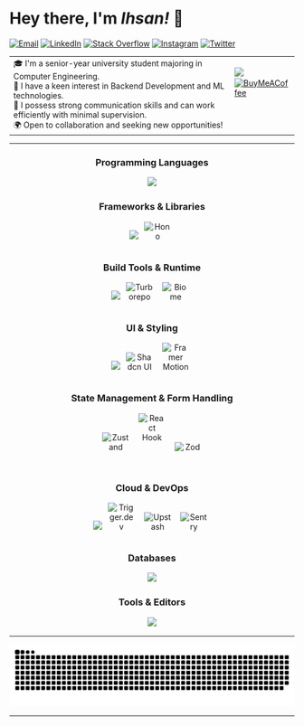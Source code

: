# Hey there, I'm _Ihsan!_ 💫 
[![Email](https://img.shields.io/badge/Email-%23333.svg?logo=microsoft-outlook&logoColor=white)](mailto:ihsan.ersen@hotmail.com)
[![LinkedIn](https://img.shields.io/badge/LinkedIn-%230077B5.svg?logo=linkedin&logoColor=white)](https://linkedin.com/in/-root) 
[![Stack Overflow](https://img.shields.io/badge/-Stackoverflow-FE7A16?logo=stack-overflow&logoColor=white)](https://stackoverflow.com/users/13002054)
[![Instagram](https://img.shields.io/badge/Instagram-%23E4405F.svg?logo=Instagram&logoColor=white)](https://instagram.com/ihsanersen) 
[![Twitter](https://img.shields.io/badge/Twitter-%231DA1F2.svg?logo=Twitter&logoColor=white)](https://twitter.com/azsleda)

<table>
    <tr>
        <td valign="top" width="83%">
            🎓 I'm a senior-year university student majoring in Computer Engineering. <br>
            🚀 I have a keen interest in Backend Development and ML technologies.<br>
            🤝 I possess strong communication skills and can work efficiently with minimal supervision.<br>
            🌍 Open to collaboration and seeking new opportunities!
        </td>
        <td valign="top">
            <br>
            <img src="https://komarev.com/ghpvc/?username=sleda&style=flat-square" />
            <br>
            <a href="https://bmc.link/bysleda">
                <img src="https://img.shields.io/badge/Buy%20Me%20A%20Coffee-ffdd00?style=for-the-badge&logo=buy-me-a-coffee&logoColor=blue" alt="BuyMeACoffee">
            </a>
        </td>
    </tr>
</table>

---


<div align="center">
  <h3>Programming Languages</h3>
  <img src="https://skillicons.dev/icons?i=ts,js,python,cpp,java" />
  
  <h3>Frameworks & Libraries</h3>
  <img src="https://skillicons.dev/icons?i=nextjs,nestjs,nodejs,react,tailwind,vite" />
  <img src="https://cdn.simpleicons.org/hono/E36002" width="48" height="48" alt="Hono" style="display:inline-block;margin:0 6px" />
  
  <h3>Build Tools & Runtime</h3>
  <img src="https://skillicons.dev/icons?i=bun" />
  <img src="https://cdn.simpleicons.org/turborepo/EF4444" width="48" height="48" alt="Turborepo" style="display:inline-block;margin:0 6px" />
  <img src="https://cdn.simpleicons.org/biome/60A5FA" width="48" height="48" alt="Biome" style="display:inline-block;margin:0 6px" />
  
  <h3>UI & Styling</h3>
  <img src="https://skillicons.dev/icons?i=tailwind,react" />
  <img src="https://cdn.simpleicons.org/shadcnui/000000" width="48" height="48" alt="Shadcn UI" style="display:inline-block;margin:0 6px" />
  <img src="https://cdn.simpleicons.org/framer/0055FF" width="48" height="48" alt="Framer Motion" style="display:inline-block;margin:0 6px" />
  
  <h3>State Management & Form Handling</h3>
  <img src="https://cdn.simpleicons.org/zustand/000000" width="48" height="48" alt="Zustand" style="display:inline-block;margin:0 6px" />
  <img src="https://cdn.simpleicons.org/reacthookform/EC5990" width="48" height="48" alt="React Hook Form" style="display:inline-block;margin:0 6px" />
  <img src="https://cdn.simpleicons.org/zod/3068B7" width="48" height="48" alt="Zod" style="display:inline-block;margin:0 6px" />
  
  <h3>Cloud & DevOps</h3>
  <img src="https://skillicons.dev/icons?i=azure,docker,supabase,heroku" />
  <img src="https://cdn.simpleicons.org/trigger.dev/000000" width="48" height="48" alt="Trigger.dev" style="display:inline-block;margin:0 6px" />
  <img src="https://cdn.simpleicons.org/upstash/00E9A3" width="48" height="48" alt="Upstash" style="display:inline-block;margin:0 6px" />
  <img src="https://cdn.simpleicons.org/sentry/362D59" width="48" height="48" alt="Sentry" style="display:inline-block;margin:0 6px" />
  
  <h3>Databases</h3>
  <img src="https://skillicons.dev/icons?i=mongodb,postgres,mysql,redis" />
  
  <h3>Tools & Editors</h3>
  <img src="https://skillicons.dev/icons?i=vscode,idea,git,linux,figma" />
</div>

---

<div align="center">
  <picture>
    <source media="(prefers-color-scheme: dark)" srcset="https://raw.githubusercontent.com/platane/snk/output/github-contribution-grid-snake-dark.svg">
    <source media="(prefers-color-scheme: light)" srcset="https://raw.githubusercontent.com/platane/snk/output/github-contribution-grid-snake.svg">
    <img alt="GitHub Contribution Grid Snake Animation" src="https://raw.githubusercontent.com/platane/snk/output/github-contribution-grid-snake-dark.svg">
  </picture>
</div>

---

